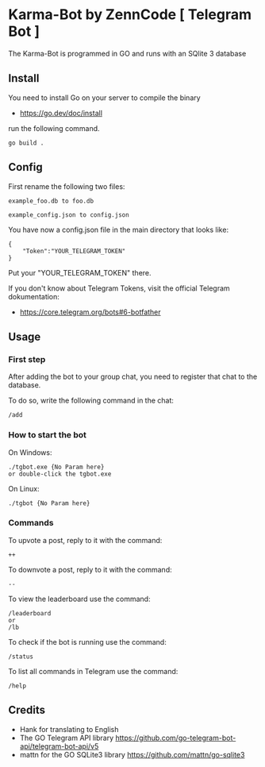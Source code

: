 # Karma-Bot by ZennCode [ Telegram Bot ]

The Karma-Bot is programmed in  GO and runs with an SQlite 3 database

## Install 

You need to install Go on your server to compile the binary

- https://go.dev/doc/install

run the following command.
```
go build .
```

## Config

First rename the following two files: 

`example_foo.db to foo.db`

`example_config.json to config.json`

You have now a config.json file in the main directory that looks like:

```
{
	"Token":"YOUR_TELEGRAM_TOKEN"	
}
```
Put your "YOUR_TELEGRAM_TOKEN" there.

If you don't know about Telegram Tokens, visit the official Telegram dokumentation:

- https://core.telegram.org/bots#6-botfather


## Usage

### First step

After adding the bot to your group chat, you need to register that chat to the database.

To do so, write the following command in the chat:
```
/add
```
### How to start the bot

On Windows:
```
./tgbot.exe {No Param here}
or double-click the tgbot.exe
```
On Linux:
```
./tgbot {No Param here}
```

### Commands
To upvote a post, reply to it with the command:
```
++
```
To downvote a post, reply to it with the command:
```
--
```
To view the leaderboard use the command:
```
/leaderboard 
or 
/lb
```
To check if the bot is running use the command:
```
/status
```
To list all commands in Telegram use the command:
```
/help
```
## Credits

- Hank for translating to English
- The GO Telegram API library https://github.com/go-telegram-bot-api/telegram-bot-api/v5
- mattn for the GO SQLite3 library https://github.com/mattn/go-sqlite3


